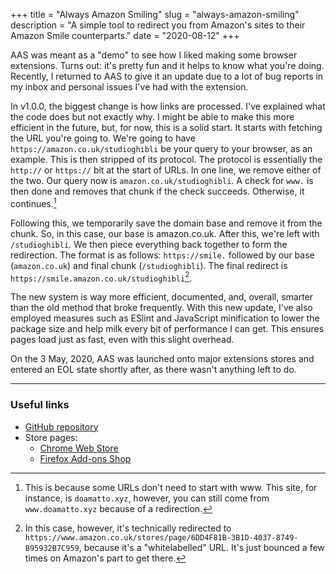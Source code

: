 +++
title = "Always Amazon Smiling"
slug = "always-amazon-smiling"
description = "A simple tool to redirect you from Amazon's sites to their Amazon Smile counterparts."
date = "2020-08-12"
+++

AAS was meant as a "demo" to see how I liked making some browser extensions. Turns out: it's pretty fun and it helps to know what you're doing. Recently, I returned to AAS to give it an update due to a lot of bug reports in my inbox and personal issues I've had with the extension.

In v1.0.0, the biggest change is how links are processed. I've explained what the code does but not exactly why. I might be able to make this more efficient in the future, but, for now, this is a solid start. It starts with fetching the URL you're going to. We're going to have `https://amazon.co.uk/studioghibli` be your query to your browser, as an example. This is then stripped of its protocol. The protocol is essentially the `http://` or `https://` bit at the start of URLs. In one line, we remove either of the two. Our query now is `amazon.co.uk/studioghibli`. A check for `www.` is then done and removes that chunk if the check succeeds. Otherwise, it continues.[^1]

Following this, we temporarily save the domain base and remove it from the chunk. So, in this case, our base is amazon.co.uk. After this, we're left with `/studioghibli`. We then piece everything back together to form the redirection. The format is as follows: `https://smile.` followed by our base (`amazon.co.uk`) and final chunk (`/studioghibli`). The final redirect is `https://smile.amazon.co.uk/studioghibli`[^2].

The new system is way more efficient, documented, and, overall, smarter than the old method that broke frequently. With this new update, I've also employed measures such as ESlint and JavaScript minification to lower the package size and help milk every bit of performance I can get. This ensures pages load just as fast, even with this slight overhead.

On the 3 May, 2020, AAS was launched onto major extensions stores and entered an EOL state shortly after, as there wasn't anything left to do.

[^1]: This is because some URLs don't need to start with www. This site, for instance, is `doamatto.xyz`, however, you can still come from `www.doamatto.xyz` because of a redirection.

[^2]: In this case, however, it's technically redirected to `https://www.amazon.co.uk/stores/page/6DD4F81B-3B1D-4037-8749-B95932B7C959`, because it's a "whitelabelled" URL. It's just bounced a few times on Amazon's part to get there.

---

### Useful links
- [GitHub repository](https://github.com/doamatto/always-amazon-smiling)
- Store pages:
  - [Chrome Web Store](https://chrome.google.com/webstore/detail/always-amazon-smiling/ioeinegegnpkndnbkmmhhhaljlfpemgf)
  - [Firefox Add-ons Shop](https://addons.mozilla.org/firefox/addon/always-amazon-smiling/)